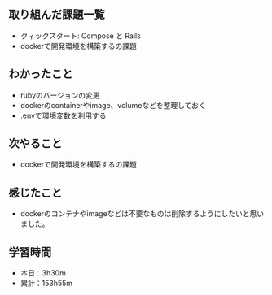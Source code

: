 ## 取り組んだ課題一覧
- クィックスタート: Compose と Rails
- dockerで開発環境を構築するの課題
## わかったこと
- rubyのバージョンの変更
- dockerのcontainerやimage、volumeなどを整理しておく
- .envで環境変数を利用する
## 次やること
- dockerで開発環境を構築するの課題
## 感じたこと
- dockerのコンテナやimageなどは不要なものは削除するようにしたいと思いました。
## 学習時間
- 本日：3h30m
- 累計：153h55m
